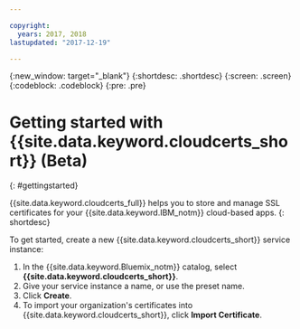```yaml
---

copyright:
  years: 2017, 2018
lastupdated: "2017-12-19"

---
```

{:new_window: target="_blank"}
{:shortdesc: .shortdesc}
{:screen: .screen}
{:codeblock: .codeblock}
{:pre: .pre}

# Getting started with {{site.data.keyword.cloudcerts_short}} (Beta)
{: #gettingstarted}

{{site.data.keyword.cloudcerts_full}} helps you to store and manage SSL certificates for your {{site.data.keyword.IBM_notm}} cloud-based apps.
{: shortdesc}

To get started, create a new {{site.data.keyword.cloudcerts_short}} service instance:

1. In the {{site.data.keyword.Bluemix_notm}} catalog, select **{{site.data.keyword.cloudcerts_short}}**.
2. Give your service instance a name, or use the preset name.
3. Click **Create**.
4. To import your organization's certificates into {{site.data.keyword.cloudcerts_short}}, click **Import Certificate**.  
